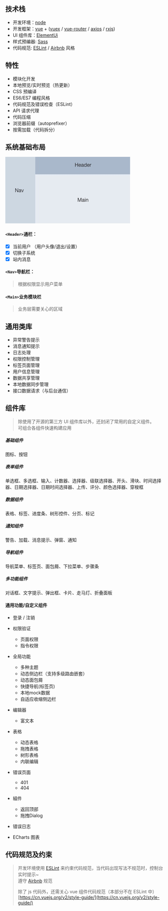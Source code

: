 ## 技术栈

- 开发环境：[node](https://nodejs.org/zh-cn/)
- 开发框架：[vue](https://cn.vuejs.org/) + ([vuex](https://vuex.vuejs.org/) / [vue-router](https://router.vuejs.org) / [axios](https://github.com/mzabriskie/axios) / [rxjs](https://rxjs-dev.firebaseapp.com/api))
- UI 组件库：[ElementUi](http://element.eleme.io/)
- 样式预编器: [Sass](http://sass.bootcss.com/)
- 代码规范: [ESLint](https://eslint.org) / [Airbnb](https://github.com/airbnb/javascript) 风格

## 特性

- 模块化开发
- 本地预览/实时预览（热更新）
- CSS 预编译
- ES6/ES7 编程风格
- 代码规范及错误检查（ESLint）
- API 请求代理
- 代码压缩
- 浏览器前缀（autoprefixer）
- 按需加载（代码拆分）

## 系统基础布局

![布局图](./assets/1.png)
#### `<Header>`通栏：

- [x] 当前用户 （用户头像/退出/设置）
- [x] 切换子系统
- [x] 站内消息

#### `<Nav>`导航栏：

> 根据权限显示用户菜单

#### `<Main>`业务模块栏

> 业务层需要关心的区域


## 通用类库

- 异常警告提示
- 消息通知提示
- 日志处理
- 权限控制管理
- 标签页面管理
- 用户信息管理
- 数据共享管理
- 本地数据同步管理
- 接口数据请求（与后台通信）

## 组件库

> 除使用了开源的第三方 UI 组件库以外，还封闭了常用的自定义组件。  
> 可组合各组件快速构建应用

##### 基础组件

图标、按钮

##### 表单组件

单选框、多选框、输入、计数器、选择器、级联选择器、开头、滑块、时间选择器、日期选择器、日期时间选择器、上传、评分、颜色选择器、穿梭框

##### 数据组件

表格、标签、进度条、树形控件、分页、标记

##### 通知组件

警告、加载、消息提示、弹窗、通知

##### 导航组件

导航菜单、标签页、面包屑、下拉菜单、步骤条

##### 多功能组件

对话框、文字提示、弹出框、卡片、走马灯、折叠面板

#### 通用功能/自定义组件
- 登录 / 注销

- 权限验证
  - 页面权限
  - 指令权限
- 全局功能
  - 多种主题
  - 动态侧边栏（支持多级路由嵌套）
  - 动态面包屑
  - 快捷导航(标签页)
  - 本地mock数据
  - 自适应收缩侧边栏

- 编辑器
  - 富文本

- 表格
  - 动态表格
  - 拖拽表格
  - 树形表格
  - 内联编辑

- 错误页面
  - 401
  - 404

- 組件
  - 返回顶部
  - 拖拽Dialog
- 错误日志
- ECharts 图表


## 代码规范及约束

> 开发环境使用 [ESLint](https://eslint.org/) 来约束代码规范，当代码出现写法不规范时，控制台实时提示~  
> 遵守 [Airbnb](https://github.com/airbnb/javascript) 规范
>
> 除了 js 代码外，还需关心 vue 组件代码规范（本部分不在 ESLint 中）  
> [https://cn.vuejs.org/v2/style-guide/](https://cn.vuejs.org/v2/style-guide/)

<!-- ## 开发文档

- 开发环境安装指南
- 脚本架结构
- 通用库使用方法（api）
- 安装中出现的常见问题
- 如何开发业务页面
- 如何开发自定义组件
- 组件与组件间通讯的几种方法
- 如何与后端通讯 -->

